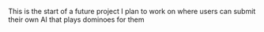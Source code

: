This is the start of a future project I plan to work on where users can submit their own AI that plays dominoes for them
